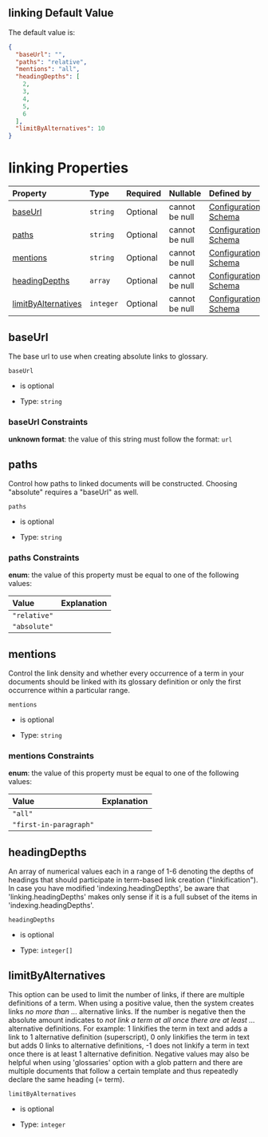 ## linking Default Value

The default value is:

```json
{
  "baseUrl": "",
  "paths": "relative",
  "mentions": "all",
  "headingDepths": [
    2,
    3,
    4,
    5,
    6
  ],
  "limitByAlternatives": 10
}
```

# linking Properties

| Property                                    | Type      | Required | Nullable       | Defined by                                                                                                                                                                                                          |
| :------------------------------------------ | :-------- | :------- | :------------- | :------------------------------------------------------------------------------------------------------------------------------------------------------------------------------------------------------------------ |
| [baseUrl](#baseurl)                         | `string`  | Optional | cannot be null | [Configuration Schema](schema-defs-linking-properties-baseurl.md "https://raw.githubusercontent.com/about-code/glossarify-md/v5.0.0/conf/v5/schema.json#/$defs/linking/properties/baseUrl")                         |
| [paths](#paths)                             | `string`  | Optional | cannot be null | [Configuration Schema](schema-defs-linking-properties-paths.md "https://raw.githubusercontent.com/about-code/glossarify-md/v5.0.0/conf/v5/schema.json#/$defs/linking/properties/paths")                             |
| [mentions](#mentions)                       | `string`  | Optional | cannot be null | [Configuration Schema](schema-defs-linking-properties-mentions.md "https://raw.githubusercontent.com/about-code/glossarify-md/v5.0.0/conf/v5/schema.json#/$defs/linking/properties/mentions")                       |
| [headingDepths](#headingdepths)             | `array`   | Optional | cannot be null | [Configuration Schema](schema-defs-linking-properties-headingdepths.md "https://raw.githubusercontent.com/about-code/glossarify-md/v5.0.0/conf/v5/schema.json#/$defs/linking/properties/headingDepths")             |
| [limitByAlternatives](#limitbyalternatives) | `integer` | Optional | cannot be null | [Configuration Schema](schema-defs-linking-properties-limitbyalternatives.md "https://raw.githubusercontent.com/about-code/glossarify-md/v5.0.0/conf/v5/schema.json#/$defs/linking/properties/limitByAlternatives") |

## baseUrl

The base url to use when creating absolute links to glossary.

`baseUrl`

*   is optional

*   Type: `string`

### baseUrl Constraints

**unknown format**: the value of this string must follow the format: `url`

## paths

Control how paths to linked documents will be constructed. Choosing "absolute" requires a "baseUrl" as well.

`paths`

*   is optional

*   Type: `string`

### paths Constraints

**enum**: the value of this property must be equal to one of the following values:

| Value        | Explanation |
| :----------- | :---------- |
| `"relative"` |             |
| `"absolute"` |             |

## mentions

Control the link density and whether every occurrence of a term in your documents should be linked with its glossary definition or only the first occurrence within a particular range.

`mentions`

*   is optional

*   Type: `string`

### mentions Constraints

**enum**: the value of this property must be equal to one of the following values:

| Value                  | Explanation |
| :--------------------- | :---------- |
| `"all"`                |             |
| `"first-in-paragraph"` |             |

## headingDepths

An array of numerical values each in a range of 1-6 denoting the depths of headings that should participate in term-based link creation ("linkification"). In case you have modified 'indexing.headingDepths', be aware that 'linking.headingDepths' makes only sense if it is a full subset of the items in 'indexing.headingDepths'.

`headingDepths`

*   is optional

*   Type: `integer[]`

## limitByAlternatives

This option can be used to limit the number of links, if there are multiple definitions of a term. When using a positive value, then the system creates links *no more than ...* alternative links. If the number is negative then the absolute amount indicates to *not link a term at all once there are at least ...* alternative definitions. For example:
1 linkifies the term in text and adds a link to 1 alternative definition (superscript),
0 only linkifies the term in text but adds 0 links to alternative definitions,
\-1 does not linkify a term in text once there is at least 1 alternative definition.
Negative values may also be helpful when using 'glossaries' option with a glob pattern and there are multiple documents that follow a certain template and thus repeatedly declare the same heading (= term).

`limitByAlternatives`

*   is optional

*   Type: `integer`
